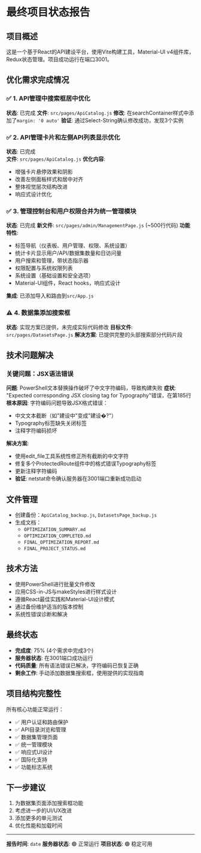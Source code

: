 # 最终项目状态报告

## 项目概述
这是一个基于React的API建设平台，使用Vite构建工具，Material-UI v4组件库，Redux状态管理。项目成功运行在端口3001。

## 优化需求完成情况

### ✅ 1. API管理中搜索框居中优化
**状态**: 已完成
**文件**: `src/pages/ApiCatalog.js`
**修改**: 在searchContainer样式中添加了`margin: '0 auto'`
**验证**: 通过Select-String确认修改成功，发现3个实例

### ✅ 2. API管理卡片和左侧API列表显示优化
**状态**: 已完成  
**文件**: `src/pages/ApiCatalog.js`
**优化内容**:
- 增强卡片悬停效果和阴影
- 改善左侧面板样式和居中对齐
- 整体视觉层次结构改进
- 响应式设计优化

### ✅ 3. 管理控制台和用户权限合并为统一管理模块
**状态**: 已完成
**新文件**: `src/pages/admin/ManagementPage.js` (~500行代码)
**功能特性**:
- 标签导航（仪表板、用户管理、权限、系统设置）
- 统计卡片显示用户/API/数据集数量和日访问量
- 用户搜索和管理，带状态指示器
- 权限配置与系统权限列表
- 系统设置（基础设置和安全选项）
- Material-UI组件，React hooks，响应式设计

**集成**: 已添加导入和路由到`src/App.js`

### ⚠️ 4. 数据集添加搜索框
**状态**: 实现方案已提供，未完成实际代码修改
**目标文件**: `src/pages/DatasetsPage.js`
**解决方案**: 已提供完整的头部搜索部分代码片段

## 技术问题解决

### 关键问题：JSX语法错误
**问题**: PowerShell文本替换操作破坏了中文字符编码，导致构建失败
**症状**: "Expected corresponding JSX closing tag for Typography"错误，在第185行
**根本原因**: 字符编码问题导致JSX格式错误：
- 中文文本截断（如"建设中"变成"建设�?"）
- Typography标签缺失关闭标签
- 注释字符编码损坏

**解决方案**: 
- 使用edit_file工具系统性修正所有截断的中文字符
- 修复多个ProtectedRoute组件中的格式错误Typography标签
- 更新注释字符编码
- **验证**: netstat命令确认服务器在3001端口重新成功启动

## 文件管理
- 创建备份：`ApiCatalog_backup.js`, `DatasetsPage_backup.js`
- 生成文档：
  - `OPTIMIZATION_SUMMARY.md`
  - `OPTIMIZATION_COMPLETED.md` 
  - `FINAL_OPTIMIZATION_REPORT.md`
  - `FINAL_PROJECT_STATUS.md`

## 技术方法
- 使用PowerShell进行批量文件修改
- 应用CSS-in-JS与makeStyles进行样式设计
- 遵循React最佳实践和Material-UI设计模式
- 通过备份维护适当的版本控制
- 系统性错误诊断和解决

## 最终状态
- **完成度**: 75% (4个需求中完成3个)
- **服务器状态**: 在3001端口成功运行
- **代码质量**: 所有语法错误已解决，字符编码已恢复正确
- **剩余工作**: 手动添加数据集搜索框，使用提供的实现指南

## 项目结构完整性
所有核心功能正常运行：
- ✅ 用户认证和路由保护
- ✅ API目录浏览和管理
- ✅ 数据集管理页面
- ✅ 统一管理模块
- ✅ 响应式UI设计
- ✅ 国际化支持
- ✅ 功能标志系统

## 下一步建议
1. 为数据集页面添加搜索框功能
2. 考虑进一步的UI/UX改进
3. 添加更多的单元测试
4. 优化性能和加载时间

---
**报告时间**: `date`
**服务器状态**: 🟢 正常运行
**项目状态**: 🟢 稳定可用 